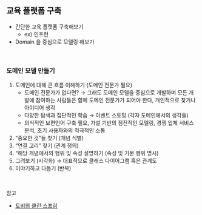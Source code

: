 ## 교육 플랫폼 구축

- 간단한 교육 플랫폼 구축해보기
  - ex) 인프런
- Domain 을 중심으로 모델링 해보기

</br>

### 도메인 모델 만들기

1. 도메인에 대해 큰 흐름 이해하기 (도메인 전문가 필요)
   - 도메인 전문가가 없다면? → 그래도 도메인 모델을 중심으로 개발하며 모든 개발에 참여하는 사람들은 함께 도메인 전문가가 되어야 한다, 개인적으로 찾거나 아이디어 생각
   - 다양한 탐색과 집단적인 학습 → 이벤트 스토밍 (각자 도메인에서의 생각들)
   - 의식적인 보편언어 구축 필요, 가설 기반의 점진적인 모델링, 경쟁 업체 서비스 분석, 초기 사용자와의 적극적인 소통
1. “중요한 것”들 찾기 (개념 식별)
1. “연결 고리” 찾기 (관계 정의)
1. “해당 개념에서의 행위 및 속성 설명하기 (속성 및 기본 행위 명시)
1. 그려보기 (시각화) → 대표적으로 클래스 다이어그램 혹은 관계도
1. 이야기하고 다듬기 (반복)

</br>

참고

- [토비의 클린 스프링](https://www.inflearn.com/course/%ED%86%A0%EB%B9%84-%ED%81%B4%EB%A6%B0%EC%8A%A4%ED%94%84%EB%A7%81-%EB%8F%84%EB%A9%94%EC%9D%B8%EB%AA%A8%EB%8D%B8%ED%8C%A8%ED%84%B4-%ED%97%A5%EC%82%AC%EA%B3%A0%EB%82%A0-part1/dashboard)
